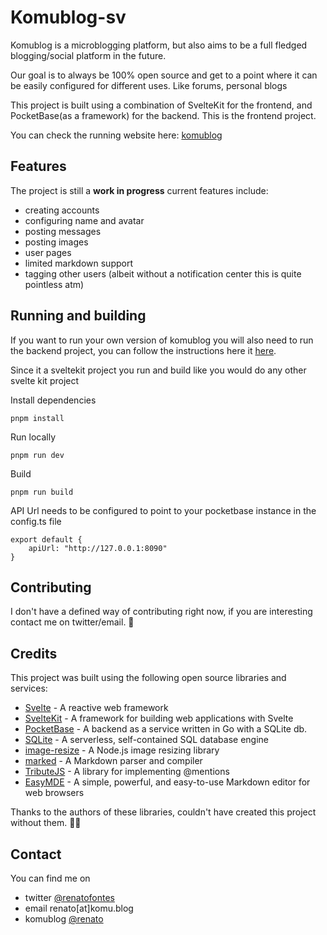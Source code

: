 # Komublog-sv
Komublog is a microblogging platform, but also aims to be a full fledged blogging/social platform in the future.

Our goal is to always be 100% open source and get to a point where it can be easily configured for different uses. Like forums, personal blogs 

This project is built using a combination of SvelteKit for the frontend, and PocketBase(as a framework) for the backend. This is the frontend project.

You can check the running website here: [komublog](https://komu.blog)

## Features
The project is still a **work in progress** current features include:
* creating accounts
* configuring name and avatar
* posting messages
* posting images
* user pages
* limited markdown support
* tagging other users (albeit without a notification center this is quite pointless atm)

## Running and building
If you want to run your own version of komublog you will also need to run the backend project, you can follow the instructions here it [here](https://github.com/Komunumos/komuback).

Since it a sveltekit project you run and build like you would do any other svelte kit project

Install dependencies
```
pnpm install
```

Run locally
```
pnpm run dev
```

Build
```
pnpm run build
```

API Url needs to be configured to point to your pocketbase instance in the config.ts file
```
export default {
    apiUrl: "http://127.0.0.1:8090"
}
```

## Contributing
I don't have a defined way of contributing right now, if you are interesting contact me on twitter/email. 👀

## Credits
This project was built using the following open source libraries and services:

- [Svelte](https://svelte.dev/) - A reactive web framework
- [SvelteKit](https://kit.svelte.dev/) - A framework for building web applications with Svelte
- [PocketBase](https://www.pocketbase.io/) - A backend as a service written in Go with a SQLite db.
- [SQLite](https://sqlite.org/) - A serverless, self-contained SQL database engine
- [image-resize](https://github.com/scalableminds/image-resize) - A Node.js image resizing library
- [marked](https://marked.js.org/) - A Markdown parser and compiler
- [TributeJS](https://github.com/zurb/tribute) - A library for implementing @mentions
- [EasyMDE](https://github.com/Ionaru/easy-markdown-editor) - A simple, powerful, and easy-to-use Markdown editor for web browsers

Thanks to the authors of these libraries, couldn't have created this project without them. 🙏🏻

## Contact
You can find me on 
- twitter [@renatofontes](https://twitter.com/renatofontes)
- email renato[at]komu.blog
- komublog [@renato](https://komu.blog/@renato)